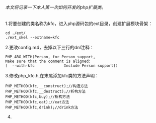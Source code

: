 <h6>本文将记录一下本人第一次如何开发的php扩展类。</h6>
 1.将要创建的类名称为kfc，进入php源码包的ext目录，创建扩展模块骨架：  
 
```
cd ./ext/
./ext_skel --extname=kfc
```
2.更改config.m4，去掉以下三行的dnl注释：   

```
PHP_ARG_WITH(Person, for Person support,
Make sure that the comment is aligned:
[  --with-kfc             Include Person support])
```
3.修改php_kfc.h,在末尾添加kfc类的方法声明：   

```
PHP_METHOD(kfc,__construct);//构造方法
PHP_METHOD(kfc,__destruct);//析构方法
PHP_METHOD(kfc,buy);//析构方法
PHP_METHOD(kfc,eat);//eat方法
PHP_METHOD(kfc,drink);//drink方法
```
4.
